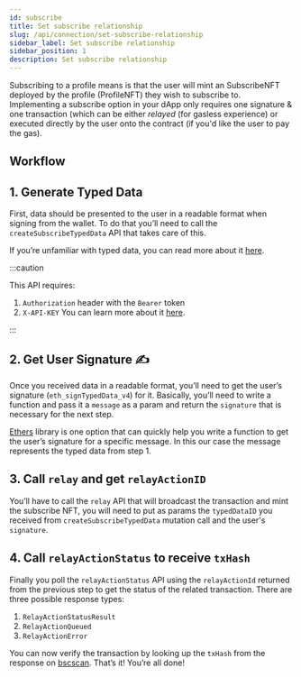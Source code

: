 ```yaml
---
id: subscribe
title: Set subscribe relationship
slug: /api/connection/set-subscribe-relationship
sidebar_label: Set subscribe relationship
sidebar_position: 1
description: Set subscribe relationship
---
```


Subscribing to a profile means is that the user will mint an SubscribeNFT deployed by the profile (ProfileNFT) they wish to subscribe to. Implementing a subscribe option in your dApp only requires one signature & one transaction (which can be either _relayed_ (for gasless experience) or executed directly by the user onto the contract (if you'd like the user to pay the gas).

## Workflow

## 1. Generate Typed Data

First, data should be presented to the user in a readable format when signing from the wallet. To do that you’ll need to call the `createSubscribeTypedData` API that takes care of this.

If you’re unfamiliar with typed data, you can read more about it [here](https://eips.ethereum.org/EIPS/eip-712).

:::caution

This API requires:

1. `Authorization` header with the `Bearer` token
2. `X-API-KEY`
   You can learn more about it [here](/api/authentication).

:::

<!-- import ApolloCard from "@site/src/components/ApolloCard"; -->

<!-- <ApolloCard queryName="createSubscribeTypedData" /> -->

## 2. Get User Signature ✍️

Once you received data in a readable format, you’ll need to get the user’s signature (`eth_signTypedData_v4`) for it. Basically, you’ll need to write a function and pass it a `message` as a param and return the `signature` that is necessary for the next step.

[Ethers](https://docs.ethers.io/v5/) library is one option that can quickly help you write a function to get the user’s signature for a specific message. In this our case the message represents the typed data from step 1.

## 3. Call `relay` and get `relayActionID`

You’ll have to call the `relay` API that will broadcast the transaction and mint the subscribe NFT, you will need to put as params the `typedDataID` you received from `createSubscribeTypedData` mutation call and the user's `signature`.

<!-- <ApolloCard queryName="relay" /> -->

## 4. Call `relayActionStatus` to receive `txHash`

Finally you poll the `relayActionStatus` API using the `relayActionId` returned from the previous step to get the status of the related transaction. There are three possible response types:

1. `RelayActionStatusResult`
2. `RelayActionQueued`
3. `RelayActionError`

<!-- <ApolloCard queryName="relayActionStatus" /> -->

You can now verify the transaction by looking up the `txHash` from the response on [bscscan](https://bscscan.com/). That’s it! You’re all done!
